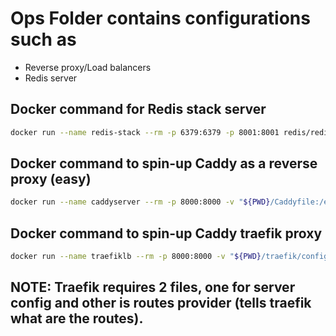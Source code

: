 # Ops Folder contains configurations such as
- Reverse proxy/Load balancers
- Redis server

## Docker command for Redis stack server
```bash
docker run --name redis-stack --rm -p 6379:6379 -p 8001:8001 redis/redis-stack
```

## Docker command to spin-up Caddy as a reverse proxy (easy)
```bash
docker run --name caddyserver --rm -p 8000:8000 -v "${PWD}/Caddyfile:/etc/caddy/Caddyfile" caddy
```
## Docker command to spin-up Caddy traefik proxy
```bash
docker run --name traefiklb --rm -p 8000:8000 -v "${PWD}/traefik/config.yml:/etc/traefik/traefik.yml" -v "${PWD}/traefik/routes_config.yml:/app/routes_config.yml" traefik
```

## NOTE: Traefik requires 2 files, one for server config and other is routes provider (tells traefik what are the routes).